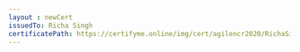 ```yaml
--- 
layout : newCert 
issuedTo: Richa Singh 
certificatePath: https://certifyme.online/img/cert/agilencr2020/RichaSingh_e60f2.png
--- 
```

